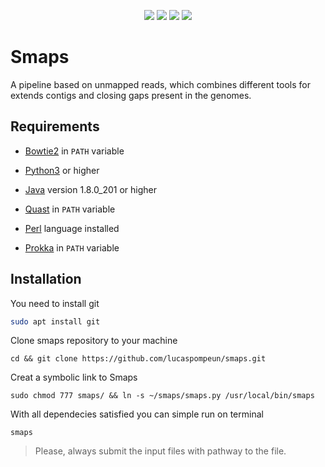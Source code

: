 <p align="center">
    <img src="https://img.shields.io/github/issues/lucaspompeun/smaps" />
    <img src="https://img.shields.io/github/stars/lucaspompeun/smaps" />
    <img src="https://img.shields.io/github/forks/lucaspompeun/smaps" />
    <img src="https://img.shields.io/github/license/lucaspompeun/smaps" /
</p>

# Smaps
A pipeline based on unmapped reads, which combines different tools for extends contigs and closing gaps present in the genomes.

## Requirements
- [Bowtie2](http://bowtie-bio.sourceforge.net/bowtie2/index.shtml) in `PATH` variable

- [Python3](https://www.python.org/downloads/) or higher

- [Java](https://www.java.com/download/) version 1.8.0_201 or higher

- [Quast](http://bioinf.spbau.ru/quast) in `PATH` variable

- [Perl](https://www.perl.org/get.html) language installed

- [Prokka](https://github.com/tseemann/prokka) in `PATH` variable

## Installation
You need to install git

```sh
sudo apt install git
```

Clone smaps repository to your machine

```
cd && git clone https://github.com/lucaspompeun/smaps.git
```

Creat a symbolic link to Smaps
```
sudo chmod 777 smaps/ && ln -s ~/smaps/smaps.py /usr/local/bin/smaps
```

With all dependecies satisfied you can simple run on terminal

```
smaps
```

> Please, always submit the input files with pathway to the file.

